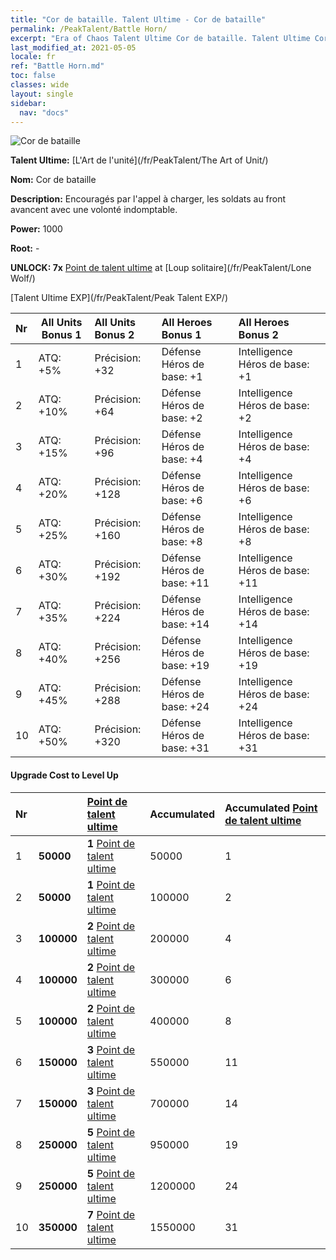 ```yaml
---
title: "Cor de bataille. Talent Ultime - Cor de bataille"
permalink: /PeakTalent/Battle Horn/
excerpt: "Era of Chaos Talent Ultime Cor de bataille. Talent Ultime Cor de bataille. Cor de bataille"
last_modified_at: 2021-05-05
locale: fr
ref: "Battle Horn.md"
toc: false
classes: wide
layout: single
sidebar:
  nav: "docs"
---
```


  ![Cor de bataille](/images/pt/talent_2004.png)

  **Talent Ultime:** [L'Art de l'unité](/fr/PeakTalent/The Art of Unit/)

  **Nom:** Cor de bataille

  **Description:** Encouragés par l'appel à charger, les soldats au front avancent avec une volonté indomptable.

  **Power:** 1000

  **Root:** -

  **UNLOCK: 7x** [Point de talent ultime](/ItemsFR/con_934/) at [Loup solitaire](/fr/PeakTalent/Lone Wolf/)

  [Talent Ultime EXP](/fr/PeakTalent/Peak Talent EXP/)

  | Nr | All Units Bonus 1 | All Units Bonus 2 | All Heroes Bonus 1 | All Heroes Bonus 2 |
  |:---|--------------|:-------------|:-------------|:-------------|
  | 1 | ATQ: +5% | Précision: +32 | Défense Héros de base: +1 | Intelligence Héros de base: +1 |
  | 2 | ATQ: +10% | Précision: +64 | Défense Héros de base: +2 | Intelligence Héros de base: +2 |
  | 3 | ATQ: +15% | Précision: +96 | Défense Héros de base: +4 | Intelligence Héros de base: +4 |
  | 4 | ATQ: +20% | Précision: +128 | Défense Héros de base: +6 | Intelligence Héros de base: +6 |
  | 5 | ATQ: +25% | Précision: +160 | Défense Héros de base: +8 | Intelligence Héros de base: +8 |
  | 6 | ATQ: +30% | Précision: +192 | Défense Héros de base: +11 | Intelligence Héros de base: +11 |
  | 7 | ATQ: +35% | Précision: +224 | Défense Héros de base: +14 | Intelligence Héros de base: +14 |
  | 8 | ATQ: +40% | Précision: +256 | Défense Héros de base: +19 | Intelligence Héros de base: +19 |
  | 9 | ATQ: +45% | Précision: +288 | Défense Héros de base: +24 | Intelligence Héros de base: +24 |
  | 10 | ATQ: +50% | Précision: +320 | Défense Héros de base: +31 | Intelligence Héros de base: +31 |


#### Upgrade Cost to Level Up

  | Nr | <i class="fas fa-coins"/> | [Point de talent ultime](/ItemsFR/con_934/) | Accumulated <i class="fas fa-coins"/> | Accumulated [Point de talent ultime](/ItemsFR/con_934/) |
  |:---|--------------|:-------------|:-------------|:-------------|
  | 1 | **50000** | **1** [Point de talent ultime](/ItemsFR/con_934/) | 50000 | 1 |
  | 2 | **50000** | **1** [Point de talent ultime](/ItemsFR/con_934/) | 100000 | 2 |
  | 3 | **100000** | **2** [Point de talent ultime](/ItemsFR/con_934/) | 200000 | 4 |
  | 4 | **100000** | **2** [Point de talent ultime](/ItemsFR/con_934/) | 300000 | 6 |
  | 5 | **100000** | **2** [Point de talent ultime](/ItemsFR/con_934/) | 400000 | 8 |
  | 6 | **150000** | **3** [Point de talent ultime](/ItemsFR/con_934/) | 550000 | 11 |
  | 7 | **150000** | **3** [Point de talent ultime](/ItemsFR/con_934/) | 700000 | 14 |
  | 8 | **250000** | **5** [Point de talent ultime](/ItemsFR/con_934/) | 950000 | 19 |
  | 9 | **250000** | **5** [Point de talent ultime](/ItemsFR/con_934/) | 1200000 | 24 |
  | 10 | **350000** | **7** [Point de talent ultime](/ItemsFR/con_934/) | 1550000 | 31 |
